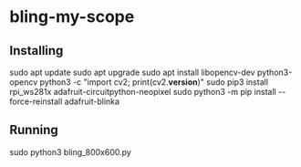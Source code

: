 # bling-my-scope

## Installing
sudo apt update
sudo apt upgrade
sudo apt install libopencv-dev python3-opencv
python3 -c "import cv2; print(cv2.__version__)"
sudo pip3 install rpi_ws281x adafruit-circuitpython-neopixel
sudo python3 -m pip install --force-reinstall adafruit-blinka

## Running
sudo python3 bling_800x600.py
